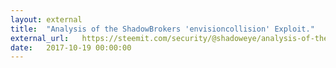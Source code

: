 ```yaml
---
layout: external
title:  "Analysis of the ShadowBrokers 'envisioncollision' Exploit."
external_url:   https://steemit.com/security/@shadoweye/analysis-of-the-shadowbrokers-envisoncollision-exploit
date:   2017-10-19 00:00:00
---
```

